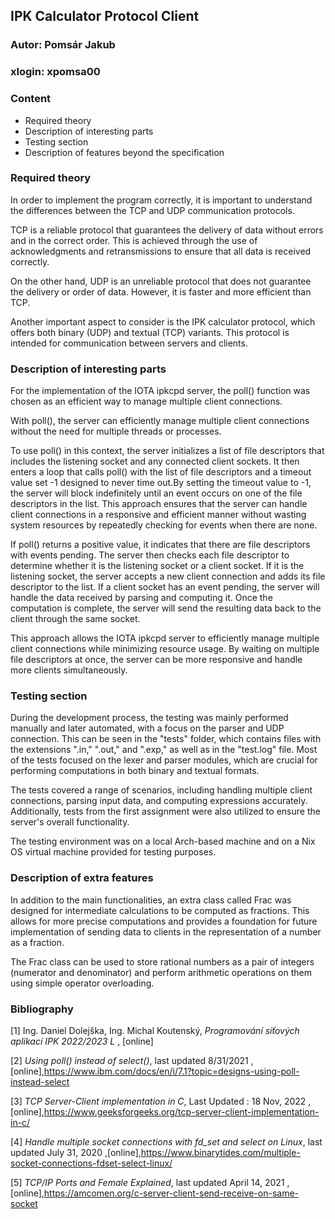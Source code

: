 ## IPK Calculator Protocol Client

### Autor: Pomsár Jakub

### xlogin: xpomsa00
### Content
- Required theory
- Description of interesting parts 
- Testing section
- Description of features beyond the specification

### Required theory
In order to implement the program correctly, it is important to understand the differences between the TCP and UDP communication protocols.

TCP is a reliable protocol that guarantees the delivery of data without errors and in the correct order. This is achieved through the use of acknowledgments and retransmissions to ensure that all data is received correctly.

On the other hand, UDP is an unreliable protocol that does not guarantee the delivery or order of data. However, it is faster and more efficient than TCP.

Another important aspect to consider is the IPK calculator protocol, which offers both binary (UDP) and textual (TCP) variants. This protocol is intended for communication between servers and clients.

### Description of interesting parts 
For the implementation of the IOTA ipkcpd server, the poll() function was chosen as an efficient way to manage multiple client connections.

With poll(), the server can efficiently manage multiple client connections without the need for multiple threads or processes.

To use poll() in this context, the server initializes a list of file descriptors that includes the listening socket and any connected client sockets. It then enters a loop that calls poll() with the list of file descriptors and a timeout value set -1 designed to never time out.By setting the timeout value to -1, the server will block indefinitely until an event occurs on one of the file descriptors in the list. This approach ensures that the server can handle client connections in a responsive and efficient manner without wasting system resources by repeatedly checking for events when there are none.

If poll() returns a positive value, it indicates that there are file descriptors with events pending. The server then checks each file descriptor to determine whether it is the listening socket or a client socket. If it is the listening socket, the server accepts a new client connection and adds its file descriptor to the list. If a client socket has an event pending, the server will handle the data received by parsing and computing it. Once the computation is complete, the server will send the resulting data back to the client through the same socket.

This approach allows the IOTA ipkcpd server to efficiently manage multiple client connections while minimizing resource usage. By waiting on multiple file descriptors at once, the server can be more responsive and handle more clients simultaneously.

### Testing section
During the development process, the testing was mainly performed manually and later automated, with a focus on the parser and UDP connection. This can be seen in the "tests" folder, which contains files with the extensions ".in," ".out," and ".exp," as well as in the "test.log" file. Most of the tests focused on the lexer and parser modules, which are crucial for performing computations in both binary and textual formats.

The tests covered a range of scenarios, including handling multiple client connections, parsing input data, and computing expressions accurately. Additionally, tests from the first assignment were also utilized to ensure the server's overall functionality.

The testing environment was on a local Arch-based machine and on a Nix OS virtual machine provided for testing purposes.

### Description of extra features
In addition to the main functionalities, an extra class called Frac was designed for intermediate calculations to be computed as fractions. This allows for more precise computations and provides a foundation for future implementation of sending data to clients in the representation of a number as a fraction.

The Frac class can be used to store rational numbers as a pair of integers (numerator and denominator) and perform arithmetic operations on them using simple operator overloading.


### Bibliography

<a id="1">[1]</a> Ing. Daniel Dolejška, Ing. Michal Koutenský,  _Programování síťových aplikací IPK 2022/2023 L_ , \[online\]

<a id="2">[2]</a> _Using poll() instead of select()_, last updated 8/31/2021 ,\[online\],https://www.ibm.com/docs/en/i/7.1?topic=designs-using-poll-instead-select

<a id="3">[3]</a> _TCP Server-Client implementation in C_, Last Updated : 18 Nov, 2022 ,\[online\],https://www.geeksforgeeks.org/tcp-server-client-implementation-in-c/

<a id="4">[4]</a> _Handle multiple socket connections with fd_set and select on Linux_, last updated July 31, 2020 ,\[online\],https://www.binarytides.com/multiple-socket-connections-fdset-select-linux/

<a id="5">[5]</a> _TCP/IP Ports and Female Explained_, last updated April 14, 2021 ,\[online\],https://amcomen.org/c-server-client-send-receive-on-same-socket